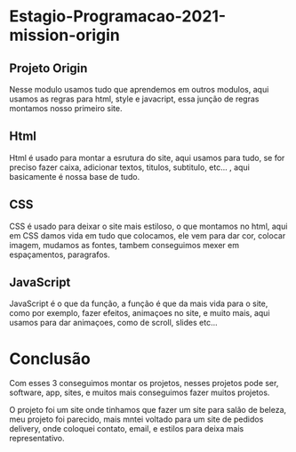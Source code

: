# Estagio-Programacao-2021-mission-origin

## Projeto Origin

Nesse modulo usamos tudo que aprendemos em outros modulos, aqui usamos as regras para html, style e javacript, essa junção de regras montamos nosso primeiro site.

## Html

Html é usado para montar a esrutura do site, aqui usamos para tudo, se for preciso fazer caixa, adicionar textos, titulos, subtitulo, etc... ,  aqui basicamente é nossa base de tudo.

## CSS

CSS é usado para deixar o site mais estiloso, o que montamos no html, aqui em CSS damos vida em tudo que colocamos, ele vem para dar cor, colocar imagem, mudamos as fontes, tambem conseguimos mexer em espaçamentos, paragrafos.

## JavaScript

JavaScript é o que da função, a função é que da mais vida para o site, como por exemplo, fazer efeitos, animaçoes no site, e muito mais, aqui usamos para dar animaçoes, como de scroll, slides etc...

# Conclusão 

Com esses 3 conseguimos montar os projetos, nesses projetos pode ser, software, app, sites, e muitos mais conseguimos fazer muitos projetos.

O projeto foi um site onde tinhamos que fazer um site para salão de beleza, meu projeto foi parecido, mais mntei voltado para um site de pedidos delivery, onde coloquei contato, email, e estilos para deixa mais representativo.


